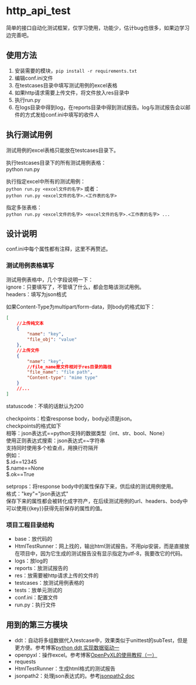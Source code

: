 # http_api_test

简单的接口自动化测试框架，仅学习使用，功能少，估计bug也很多，如果边学习边完善吧。

##  使用方法

1. 安装需要的模块，`pip install -r requirements.txt` 
2. 编辑conf.ini文件
3. 在testcases目录中填写测试用例的excel表格
4. 如果http请求需要上传文件，将文件放入res目录中
5. 执行run.py
6. 在logs目录中得到log，在reports目录中得到测试报告。log与测试报告会以邮件的方式发给conf.ini中填写的收件人

## 执行测试用例

测试用例的excel表格只能放在testcases目录下。

执行testcases目录下的所有测试用例表格：  
python run.py

执行指定excel中所有的测试用例：  
`python run.py <excel文件的名字>`
或者：  
`python run.py <excel文件的名字>.<工作表的名字>`

指定多张表格：  
`python run.py <excel文件的名字> <excel文件的名字>.<工作表的名字> ...`

## 设计说明

conf.ini中每个属性都有注释，这里不再赘述。

### 测试用例表格填写

测试用例表格中，几个字段说明一下：  
ignore：只要填写了，不管填了什么，都会忽略该测试用例。  
headers：填写为json格式

如果Content-Type为multipart/form-data，则body的格式如下：
```json
[
    //上传纯文本
    {
        "name": "key",
        "file_obj": "value"
    },
    //上传文件
    {
        "name": "key",
        //file_name是文件相对于res目录的路径
        "file_name": "file path",
        "Content-type": "mime type"
    }
    //...
]
```

statuscode：不填的话默认为200  

checkpoints：检查response body，body必须是json。  
checkpoints的格式如下  
相等：json表达式==python支持的数据类型（int、str、bool、None）  
使用正则表达式搜索：json表达式=~字符串  
支持同时使用多个检查点，用换行符隔开  
例如：  
$.id==12345  
$.name==None  
$.ok==True  

setprops：将response body中的属性保存下来，供后续的测试用例使用。  
格式："key"="json表达式"  
保存下来的属性都会被转化成字符产，在后续测试用例的url、headers、body中可以使用{{key}}获得先前保存的属性的值。

### 项目工程目录结构

- base：放代码的
- HtmlTestRunner：网上找的，输出html测试报告。不用pip安装，而是直接放在项目中，因为它生成的测试报告没有显示指定为utf-8，我要改它的代码。
- logs：放log的
- reports：放测试报告的
- res：放需要被http请求上传的文件的
- testcases：放测试用例表格的
- tests：放单元测试的
- conf.ini：配置文件
- run.py：执行文件

## 用到的第三方模块

- ddt：自动将多组数据代入testcase中，效果类似于unittest的subTest，但是更方便。参考博客[python ddt 实现数据驱动一](https://www.cnblogs.com/nancyzhu/p/8563884.html)
- openpyxl：操作excel。参考博客[OpenPyXL的使用教程（一）](https://www.jianshu.com/p/642456aa93e2)
- requests
- HtmlTestRunner：生成html格式的测试报告
- jsonpath2：处理json表达式的。参考[jsonpath2 doc](https://jsonpath2.readthedocs.io/en/latest/index.html)

